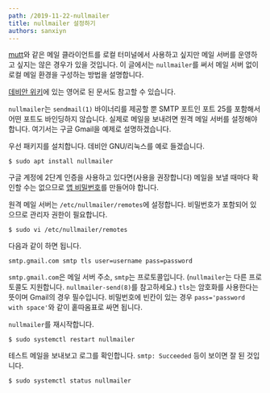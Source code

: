 ```yaml
---
path: /2019-11-22-nullmailer
title: nullmailer 설정하기
authors: sanxiyn
---
```


[mutt](http://mutt.org/)와 같은 메일 클라이언트를 로컬 터미널에서 사용하고 싶지만 메일 서버를 운영하고 싶지는 않은 경우가 있을 것입니다. 이 글에서는 `nullmailer`를 써서 메일 서버 없이 로컬 메일 환경을 구성하는 방법을 설명합니다.

[데비안 위키](https://wiki.debian.org/nullmailer)에 있는 영어로 된 문서도 참고할 수 있습니다.

`nullmailer`는 `sendmail(1)` 바이너리를 제공할 뿐 SMTP 포트인 포트 25를 포함해서 어떤 포트도 바인딩하지 않습니다. 실제로 메일을 보내려면 원격 메일 서버를 설정해야 합니다. 여기서는 구글 Gmail을 예제로 설명하겠습니다.

우선 패키지를 설치합니다. 데비안 GNU/리눅스를 예로 들겠습니다.

```
$ sudo apt install nullmailer
```

구글 계정에 2단계 인증을 사용하고 있다면(사용을 권장합니다) 메일을 보낼 때마다 확인할 수는 없으므로 [앱 비밀번호](https://myaccount.google.com/apppasswords)를 만들어야 합니다.

원격 메일 서버는 `/etc/nullmailer/remotes`에 설정합니다. 비밀번호가 포함되어 있으므로 관리자 권한이 필요합니다.

```
$ sudo vi /etc/nullmailer/remotes
```

다음과 같이 하면 됩니다.

```
smtp.gmail.com smtp tls user=username pass=password
```

`smtp.gmail.com`은 메일 서버 주소, `smtp`는 프로토콜입니다. (`nullmailer`는 다른 프로토콜도 지원합니다. `nullmailer-send(8)`를 참고하세요.) `tls`는 암호화를 사용한다는 뜻이며 Gmail의 경우 필수입니다. 비밀번호에 빈칸이 있는 경우 `pass='password with space'`와 같이 홑따옴표로 싸면 됩니다.

`nullmailer`를 재시작합니다.

```
$ sudo systemctl restart nullmailer
```

테스트 메일을 보내보고 로그를 확인합니다. `smtp: Succeeded` 등이 보이면 잘 된 것입니다.

```
$ sudo systemctl status nullmailer
```
